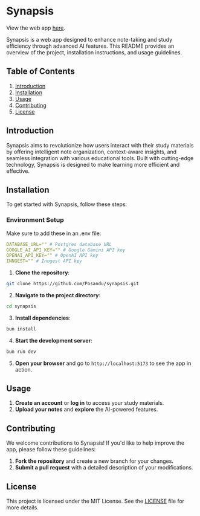 # Synapsis

View the web app [here](https://synapsis.posandu.com/).

Synapsis is a web app designed to enhance note-taking and study efficiency through advanced AI features. This README provides an overview of the project, installation instructions, and usage guidelines.

## Table of Contents

1. [Introduction](#introduction)
2. [Installation](#installation)
3. [Usage](#usage)
4. [Contributing](#contributing)
5. [License](#license)

## Introduction

Synapsis aims to revolutionize how users interact with their study materials by offering intelligent note organization, context-aware insights, and seamless integration with various educational tools. Built with cutting-edge technology, Synapsis is designed to make learning more efficient and effective.

## Installation

To get started with Synapsis, follow these steps:

### Environment Setup

Make sure to add these in an .env file:

```yaml
DATABASE_URL="" # Postgres database URL
GOOGLE_AI_API_KEY="" # Google Gemini API key
OPENAI_API_KEY="" # OpenAI API key
INNGEST="" # Inngest API key
```

1. **Clone the repository**:

```bash
git clone https://github.com/Posandu/synapsis.git
```

2. **Navigate to the project directory**:

```bash
cd synapsis
```

3. **Install dependencies**:

```bash
bun install
```

4. **Start the development server**:

```bash
bun run dev
```

5. **Open your browser** and go to `http://localhost:5173` to see the app in action.

## Usage

1. **Create an account** or **log in** to access your study materials.
2. **Upload your notes** and **explore** the AI-powered features.

## Contributing

We welcome contributions to Synapsis! If you'd like to help improve the app, please follow these guidelines:

1. **Fork the repository** and create a new branch for your changes.
2. **Submit a pull request** with a detailed description of your modifications.

## License

This project is licensed under the MIT License. See the [LICENSE](LICENSE) file for more details.

